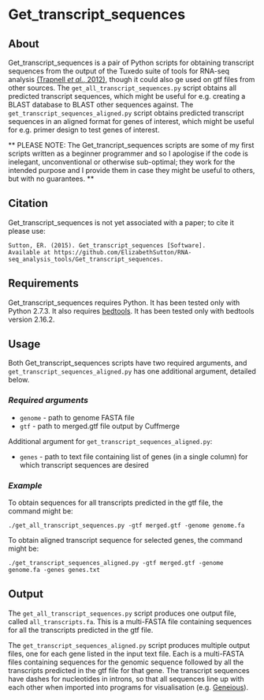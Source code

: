 # Get_transcript_sequences
## About
Get_transcript_sequences is a pair of Python scripts for obtaining transcript sequences from the output of the Tuxedo suite of tools for RNA-seq analysis [(Trapnell *et al.*, 2012)](http://www.nature.com/nprot/journal/v7/n3/full/nprot.2012.016.html), though it could also ge used on gtf files from other sources. The `get_all_transcript_sequences.py` script obtains all predicted transcript sequences, which might be useful for e.g. creating a BLAST database to BLAST other sequences against. The `get_transcript_sequences_aligned.py` script obtains predicted transcript sequences in an aligned format for genes of interest, which might be useful for e.g. primer design to test genes of interest.

** PLEASE NOTE: The Get_trancript_sequences scripts are some of my first scripts written as a beginner programmer and so I apologise if the code is inelegant, unconventional or otherwise sub-optimal; they work for the intended purpose and I provide them in case they might be useful to others, but with no guarantees. ** 

## Citation
Get_transcript_sequences is not yet associated with a paper; to cite it please use:

    Sutton, ER. (2015). Get_transcript_sequences [Software]. 
    Available at https://github.com/ElizabethSutton/RNA-seq_analysis_tools/Get_transcript_sequences.

## Requirements
Get_transcript_sequences requires Python. It has been tested only with Python 2.7.3. It also requires [bedtools](https://github.com/arq5x/bedtools2). It has been tested only with bedtools version 2.16.2.

## Usage
Both Get_transcript_sequences scripts have two required arguments, and `get_transcript_sequences_aligned.py` has one additional argument, detailed below.

### *Required arguments*
* `genome` - path to genome FASTA file
* `gtf` - path to merged.gtf file output by Cuffmerge

Additional argument for `get_transcript_sequences_aligned.py`:
* `genes` - path to text file containing list of genes (in a single column) for which transcript sequences are desired 

### *Example*
To obtain sequences for all transcripts predicted in the gtf file, the command might be:

    ./get_all_transcript_sequences.py -gtf merged.gtf -genome genome.fa

To obtain aligned transcript sequence for selected genes, the command might be:

    ./get_transcript_sequences_aligned.py -gtf merged.gtf -genome genome.fa -genes genes.txt

## Output
The `get_all_transcript_sequences.py` script produces one output file, called `all_transcripts.fa`. This is a multi-FASTA file containing sequences for all the transcripts predicted in the gtf file.

The `get_transcript_sequences_aligned.py` script produces multiple output files, one for each gene listed in the input text file. Each is a multi-FASTA files containing sequences for the genomic sequence followed by all the transcripts predicted in the gtf file for that gene. The transcript sequences have dashes for nucleotides in introns, so that all sequences line up with each other when imported into programs for visualisation (e.g. [Geneious](http://www.geneious.com/)). 
